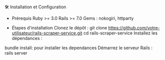 🛠️ Installation et Configuration
* Prérequis
Ruby >= 3.0
Rails >= 7.0
Gems : nokogiri, httparty

* Étapes d'installation
Clonez le dépôt : git clone https://github.com/votre-utilisateur/rails-scraper-service.git
cd rails-scraper-service
Installez les dépendances :

bundle install: pour installer les dependances
Démarrez le serveur Rails : rails server
